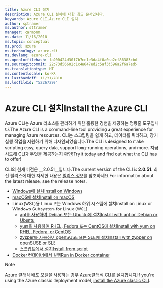 ```yaml
---
title: Azure CLI 설치
description: Azure CLI 설치에 대한 참조 문서입니다.
keywords: Azure CLI,Azure CLI 설치
author: sptramer
ms.author: sttramer
manager: carmonm
ms.date: 11/16/2018
ms.topic: conceptual
ms.prod: azure
ms.technology: azure-cli
ms.devlang: azure-cli
ms.openlocfilehash: fa900424d30f7b7cc1e3da4f0a0ea2cf86383cbd
ms.sourcegitcommit: 22b73d56602c1c4e647ed2c5af3d596a2f6a7ed5
ms.translationtype: HT
ms.contentlocale: ko-KR
ms.lasthandoff: 11/21/2018
ms.locfileid: "52267299"
---
```

# <a name="install-the-azure-cli"></a><span data-ttu-id="3f3fb-104">Azure CLI 설치</span><span class="sxs-lookup"><span data-stu-id="3f3fb-104">Install the Azure CLI</span></span>

<span data-ttu-id="3f3fb-105">Azure CLI는 Azure 리소스를 관리하기 위한 훌륭한 경험을 제공하는 명령줄 도구입니다.</span><span class="sxs-lookup"><span data-stu-id="3f3fb-105">The Azure CLI is a command-line tool providing a great experience for managing Azure resources.</span></span> <span data-ttu-id="3f3fb-106">CLI는 스크립팅을 쉽게 하고, 데이터를 쿼리하고, 장기 실행 작업을 지원하기 위해 디자인되었습니다.</span><span class="sxs-lookup"><span data-stu-id="3f3fb-106">The CLI is designed to make scripting easy, query data, support long-running operations, and more.</span></span> <span data-ttu-id="3f3fb-107">지금 시도해 CLI가 무엇을 제공하는지 확인!</span><span class="sxs-lookup"><span data-stu-id="3f3fb-107">Try it today and find out what the CLI has to offer!</span></span>

<span data-ttu-id="3f3fb-108">CLI의 현재 버전은 __2.0.51__입니다.</span><span class="sxs-lookup"><span data-stu-id="3f3fb-108">The current version of the CLI is __2.0.51__.</span></span> <span data-ttu-id="3f3fb-109">최신 릴리스에 대한 자세한 내용은 [릴리스 정보](release-notes-azure-cli.md)를 참조하세요.</span><span class="sxs-lookup"><span data-stu-id="3f3fb-109">For information about the latest release, see the [release notes](release-notes-azure-cli.md).</span></span>

* [<span data-ttu-id="3f3fb-110">Windows에 설치</span><span class="sxs-lookup"><span data-stu-id="3f3fb-110">Install on Windows</span></span>](install-azure-cli-windows.md)
* [<span data-ttu-id="3f3fb-111">macOS에 설치</span><span class="sxs-lookup"><span data-stu-id="3f3fb-111">Install on macOS</span></span>](install-azure-cli-macos.md)
* <span data-ttu-id="3f3fb-112">Linux(WSL)용 Linux 또는 Windows 하위 시스템에 설치</span><span class="sxs-lookup"><span data-stu-id="3f3fb-112">Install on Linux or Windows Subsystem for Linux (WSL)</span></span>
  * [<span data-ttu-id="3f3fb-113">apt를 사용하여 Debian 또는 Ubuntu에 설치</span><span class="sxs-lookup"><span data-stu-id="3f3fb-113">Install with apt on Debian or Ubuntu</span></span>](install-azure-cli-apt.md)
  * [<span data-ttu-id="3f3fb-114">yum을 사용하여 RHEL, Fedora 또는 CentOS에 설치</span><span class="sxs-lookup"><span data-stu-id="3f3fb-114">Install with yum on RHEL, Fedora, or CentOS</span></span>](install-azure-cli-yum.md)
  * [<span data-ttu-id="3f3fb-115">zypper를 사용하여 openSUSE 또는 SLE에 설치</span><span class="sxs-lookup"><span data-stu-id="3f3fb-115">Install with zypper on openSUSE or SLE</span></span>](install-azure-cli-zypper.md)
  * [<span data-ttu-id="3f3fb-116">스크립트에서 설치</span><span class="sxs-lookup"><span data-stu-id="3f3fb-116">Install from script</span></span>](install-azure-cli-linux.md)
* [<span data-ttu-id="3f3fb-117">Docker 컨테이너에서 실행</span><span class="sxs-lookup"><span data-stu-id="3f3fb-117">Run in Docker container</span></span>](run-azure-cli-docker.md)

> [!NOTE]
> <span data-ttu-id="3f3fb-118">Azure 클래식 배포 모델을 사용하는 경우 [Azure클래식 CLI를 설치합니다](install-classic-cli.md).</span><span class="sxs-lookup"><span data-stu-id="3f3fb-118">If you're using the Azure classic deployment model, [install the Azure classic CLI](install-classic-cli.md).</span></span>
